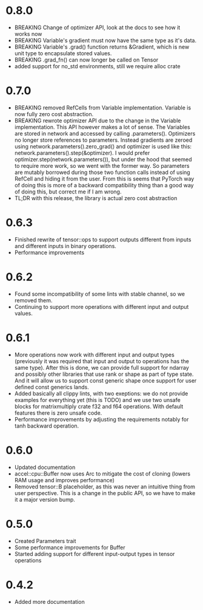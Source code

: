 # 0.8.0
- BREAKING Change of optimizer API, look at the docs to see how it works now
- BREAKING Variable's gradient must now have the same type as it's data.
- BREAKING Variable's .grad() function returns &Gradient<G>, which is new unit type to encapsulate stored values.
- BREAKING .grad_fn() can now longer be called on Tensor
- added support for no_std environments, still we require alloc crate

# 0.7.0
- BREAKING removed RefCells from Variable implementation. Variable is now fully zero cost abstraction.
- BREAKING rewrote optimizer API due to the change in the Variable implementation. This API however makes a lot of sense. The Variables are stored in network and accessed by calling .parameters(). Optimizers no longer store references to parameters. Instead gradients are zeroed using network.parameters().zero_grad() and optimizer is used like this: network.parameters().step(&optimizer). I would prefer optimizer.step(network.parameters()), but under the hood that seemed to require more work, so we went with the former way. So parameters are mutably borrowed during those two function calls instead of using RefCell and hiding it from the user. From this is seems that PyTorch way of doing this is more of a backward compatibility thing than a good way of doing this, but correct me if I am wrong.
- TL;DR with this release, the library is actual zero cost abstraction

# 0.6.3

- Finished rewrite of tensor::ops to support outputs different from inputs and different inputs in binary operations.
- Performance improvements

# 0.6.2

- Found some incompatibility of some lints with stable channel, so we removed them.
- Continuing to support more operations with different input and output values.

# 0.6.1

- More operations now work with different input and output types (previously it was required that input and output to operations has the same type). After this is done, we can provide full support for ndarray and possibly other libraries that use rank or shape as part of type state. And it will allow us to support const generic shape once support for user defined const generics lands.
- Added basically all clippy lints, with two exeptions: we do not provide examples for everything yet (this is TODO) and we use two unsafe blocks for matrixmultiply crate f32 and f64 operations. With default features there is zero unsafe code.
- Performance improvements by adjusting the requirements notably for tanh backward operation.

# 0.6.0

- Updated documentation
- accel::cpu::Buffer now uses Arc to mitigate the cost of cloning (lowers RAM usage and improves performance)
- Removed tensor::B placeholder, as this was never an intuitive thing from user perspective. This is a change in the public API, so we have to make it a major version bump.

# 0.5.0

- Created Parameters trait
- Some performance improvements for Buffer
- Started adding support for different input-output types in tensor operations

# 0.4.2

- Added more documentation